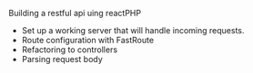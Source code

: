 Building a restful api uing reactPHP
 
  * Set up a working server 
    that will handle incoming requests.
  * Route configuration 
    with FastRoute 
  * Refactoring to controllers
  * Parsing request body